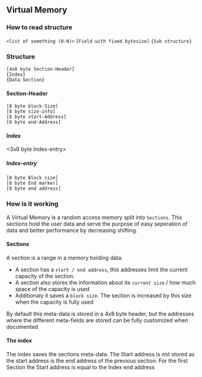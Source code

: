 ## Virtual Memory
### How to read structure
`<list of something (0-N)>`
`[Field with fixed bytesize]`
`{Sub structure}`
### Structure
```
[4x8 byte Section-Header]
{Index}
{Data Section}
```
#### Section-Header
```
[8 byte block-Size]
[8 byte size-info]
[8 byte start-Address]
[8 byte end-Address]
```
#### Index
<3x8 byte Index-entry>
##### Index-entry
```
[8 byte Block size]
[8 byte End marker]
[8 byte end address]
```
### How is it working
A Virtual Memory is a random access memory split into `Sections`. This sections hold the user data and serve the purpose of easy seperation of data and better performance by decreasing shifting.

#### Sections
A section is a range in a memory holding data.
* A section has a `start / end address`, this addresses limit the current capacity of the section.
* A section also stores the information about its `current size` / how much space of the capacity is used
* Additionaly it saves a `block size`. The section is increased by this size when the capacity is fully used

By default this meta-data is stored in a 4x8 byte header, but the addresses where the different meta-fields are stored can be fully customized when documented
#### The index
The index saves the sections meta-data. The Start address is not stored as the start address is the end address of the previous section.
For the first Section the Start address is equal to the Index end address